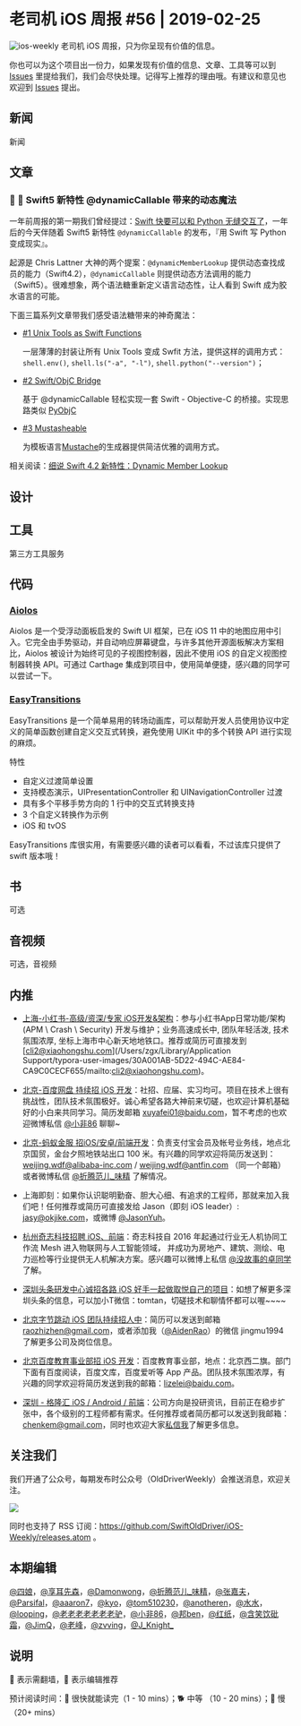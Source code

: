 # 老司机 iOS 周报 #56 | 2019-02-25

![ios-weekly](https://github.com/SwiftOldDriver/iOS-Weekly/blob/master/assets/ios-weekly.png?raw=true)
老司机 iOS 周报，只为你呈现有价值的信息。

你也可以为这个项目出一份力，如果发现有价值的信息、文章、工具等可以到 [Issues](https://github.com/SwiftOldDriver/iOS-Weekly/issues) 里提给我们，我们会尽快处理。记得写上推荐的理由哦。有建议和意见也欢迎到 [Issues](https://github.com/SwiftOldDriver/iOS-Weekly/issues) 提出。

## 新闻

新闻


## 文章

### 🌟 🐢 Swift5 新特性 @dynamicCallable 带来的动态魔法

一年前周报的第一期我们曾经提过：[Swift 快要可以和 Python 无缝交互了](https://lists.swift.org/pipermail/swift-evolution/Week-of-Mon-20171204/042029.html)，一年后的今天伴随着 Swift5 新特性 `@dynamicCallable` 的发布，『用 Swift 写 Python 变成现实』。

起源是 Chris Lattner 大神的两个提案：`@dynamicMemberLookup` 提供动态查找成员的能力（Swift4.2），`@dynamicCallable` 则提供动态方法调用的能力（Swift5）。很难想象，两个语法糖重新定义语言动态性，让人看到 Swift 成为胶水语言的可能。

下面三篇系列文章带我们感受语法糖带来的神奇魔法：

- [#1 Unix Tools as Swift Functions](http://www.alwaysrightinstitute.com/swift-dynamic-callable/) 

	一层薄薄的封装让所有 Unix Tools 变成 Swfit 方法，提供这样的调用方式：`shell.env()`, `shell.ls("-a", "-l")`, `shell.python("--version")`；
- [#2 Swift/ObjC Bridge](http://www.alwaysrightinstitute.com/swift-objc-bridge/) 

	基于 @dynamicCallable 轻松实现一套 Swift - Objective-C 的桥接。实现思路类似 [PyObjC](https://pythonhosted.org/pyobjc/)
- [#3 Mustasheable](http://www.alwaysrightinstitute.com/mustacheable/) 

	为模板语言[Mustache](http://mustache.github.io/)的生成器提供简洁优雅的调用方式。

相关阅读：[细说 Swift 4.2 新特性：Dynamic Member Lookup](https://juejin.im/post/5b24c9896fb9a00e69608a71)

## 设计

## 工具

第三方工具服务

## 代码

### [Aiolos](https://github.com/IdeasOnCanvas/Aiolos)

Aiolos 是一个受浮动面板启发的 Swift UI 框架，已在 iOS 11 中的地图应用中引入。它完全由手势驱动，并自动响应屏幕键盘，与许多其他开源面板解决方案相比，Aiolos 被设计为始终可见的子视图控制器，因此不使用 iOS 的自定义视图控制器转换 API。可通过 Carthage 集成到项目中，使用简单便捷，感兴趣的同学可以尝试一下。

### [EasyTransitions](https://github.com/marcosgriselli/EasyTransitions)

EasyTransitions 是一个简单易用的转场动画库，可以帮助开发人员使用协议中定义的简单函数创建自定义交互式转换，避免使用 UIKit 中的多个转换 API 进行实现的麻烦。

特性
- 自定义过渡简单设置
- 支持模态演示，UIPresentationController 和 UINavigationController 过渡
- 具有多个平移手势方向的 1 行中的交互式转换支持
- 3 个自定义转换作为示例
- iOS 和 tvOS

EasyTransitions 库很实用，有需要感兴趣的读者可以看看，不过该库只提供了 swift 版本哦！

## 书

可选

## 音视频

可选，音视频

## 内推

- [上海-小红书-高级/资深/专家 iOS开发&架构](https://job.xiaohongshu.com)：参与小红书App日常功能/架构 (APM \ Crash \ Security) 开发与维护；业务高速成长中, 团队年轻活泼, 技术氛围浓厚, 坐标上海市中心新天地地铁口。推荐或简历可直接发到[cli2@xiaohongshu.com](/Users/zgx/Library/Application Support/typora-user-images/30A001AB-5D22-494C-AE84-CA9C0CECF655/mailto:cli2@xiaohongshu.com)。

- [北京-百度网盘 持续招 iOS 开发](https://talent.baidu.com/external/baidu/index.html#/jobDetail/2/102507)：社招、应届、实习均可。项目在技术上很有挑战性，团队技术氛围极好。诚心希望各路大神前来切磋，也欢迎计算机基础好的小白来共同学习。简历发邮箱 xuyafei01@baidu.com，暂不考虑的也欢迎微博私信 [@小非86](https://weibo.com/xuyafei86) 聊聊~

- [北京-蚂蚁金服 招iOS/安卓/前端开发](https://job.alibaba.com/zhaopin/position_detail.htm?trace=qrcode_share&positionCode=GP031268&from=timeline&isappinstalled=0)：负责支付宝会员及帐号业务线，地点北京国贸，金台夕照地铁站出口 100 米。有兴趣的同学欢迎将简历发送到：weijing.wdf@alibaba-inc.com / weijing.wdf@antfin.com （同一个邮箱）或者微博私信 [@折腾范儿_味精](https://weibo.com/agvicking) 了解情况。

- 上海即刻：如果你认识聪明勤奋、胆大心细、有追求的工程师，那就来加入我们吧！任何推荐或简历可直接发给 Jason（即刻 iOS leader）: jasy@okjike.com，或微博 [@JasonYuh](https://weibo.com/jasonyuh)。

- [杭州奇志科技招聘 iOS、前端](https://www.lagou.com/gongsi/34872.html)：奇志科技自 2016 年起通过行业无人机协同工作流 Mesh 进入物联网与人工智能领域， 并成功为房地产、建筑、测绘、电力巡检等行业提供无人机解决方案。感兴趣可以微博上私信 [@没故事的卓同学](https://weibo.com/u/1926303682) 了解。

- [深圳头条研发中心诚招各路 iOS 好手一起做取悦自己的项目](https://job.toutiao.com/2018/spring_referral/?token=alPR8WCv8nnnc5QqtsyKjw%3D%3D&key=MTY1MDMsMTg0MTQsMjA1MjAsMTk1NjEsMTU2ODksMTc0ODk%3D)：如想了解更多深圳头条的信息，可以加小T微信：tomtan，切磋技术和聊情怀都可以喔~~~~

- [北京字节跳动 iOS 团队持续招人中](https://job.toutiao.com/society)：简历可以发送到邮箱 raozhizhen@gmail.com，或者添加我（[@AidenRao](https://weibo.com/AidenRao)）的微信 jingmu1994 了解更多公司及岗位信息。

- [北京百度教育事业部招 iOS 开发](https://www.baidu.com/s?wd=百度)：百度教育事业部，地点：北京西二旗。部门下面有百度阅读，百度文库，百度爱听等 App 产品。团队技术氛围浓厚，有兴趣的同学欢迎将简历发送到我的邮箱：lizelei@baidu.com。

- [深圳 - 格隆汇 iOS / Android / 前端](https://www.lagou.com/gongsi/j84043.html)：公司方向是投研资讯，目前正在稳步扩张中，各个级别的工程师都有需求。任何推荐或者简历都可以发送到我邮箱：[chenkem@gmail.com](mailto:chenkem@gmail.com)，同时也欢迎大家[私信我](https://t.me/kemchenj)了解更多信息。

## 关注我们

我们开通了公众号，每期发布时公众号（OldDriverWeekly）会推送消息，欢迎关注。

![](https://github.com/SwiftOldDriver/iOS-Weekly/blob/master/assets/qrcode_for_wechat.jpg?raw=true)

同时也支持了 RSS 订阅：https://github.com/SwiftOldDriver/iOS-Weekly/releases.atom 。

## 本期编辑

[@四娘](https://kemchenj.github.io)，[@享耳先森](https://github.com/iblacksun)，[@Damonwong](https://weibo.com/damonone)，[@折腾范儿_味精](http://weibo.com/agvicking)，[@张嘉夫](https://weibo.com/2949394297)，[@Parsifal](https://weibo.com/parsifalchang)，[@aaaron7](https://weibo.com/aaaron7)，[@kyo](https://github.com/KyoLi)，[@tom510230](https://xiaozhuanlan.com/u/6682065345)，[@anotheren](https://anotheren.com)，[@水水](https://www.xuyanlan.com)，[@looping](https://github.com/looping)，[@老老老老老老老驴](https://weibo.com/u/6090610445)，[@小非86](https://weibo.com/xuyafei86)，[@邦ben](http://weibo.com/linwenbang)，[@红纸](https://github.com/nianran)，[@含笑饮砒霜](http://chinafish.news)，[@JimQ](https://github.com/waz0820)，[@老峰](https://github.com/GesanTung)，[@zvving](https://github.com/zvving)，[@J_Knight_](https://github.com/knightsj)

## 说明

🚧 表示需翻墙，🌟 表示编辑推荐

预计阅读时间：🐎 很快就能读完（1 - 10 mins）；🐕 中等 （10 - 20 mins）；🐢 慢（20+ mins）
